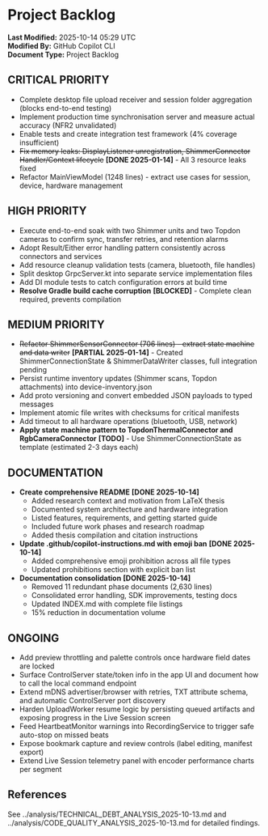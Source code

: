 # Project Backlog

**Last Modified:** 2025-10-14 05:29 UTC  
**Modified By:** GitHub Copilot CLI  
**Document Type:** Project Backlog

## CRITICAL PRIORITY

- Complete desktop file upload receiver and session folder aggregation (blocks end-to-end testing)
- Implement production time synchronisation server and measure actual accuracy (NFR2 unvalidated)
- Enable tests and create integration test framework (4% coverage insufficient)
- ~~Fix memory leaks: DisplayListener unregistration, ShimmerConnector Handler/Context lifecycle~~ **[DONE 2025-01-14]** - All 3 resource leaks fixed
- Refactor MainViewModel (1248 lines) - extract use cases for session, device, hardware management

## HIGH PRIORITY

- Execute end-to-end soak with two Shimmer units and two Topdon cameras to confirm sync, transfer retries, and retention alarms
- Adopt Result/Either error handling pattern consistently across connectors and services
- Add resource cleanup validation tests (camera, bluetooth, file handles)
- Split desktop GrpcServer.kt into separate service implementation files
- Add DI module tests to catch configuration errors at build time
- **Resolve Gradle build cache corruption** **[BLOCKED]** - Complete clean required, prevents compilation

## MEDIUM PRIORITY

- ~~Refactor ShimmerSensorConnector (706 lines) - extract state machine and data writer~~ **[PARTIAL 2025-01-14]** - Created ShimmerConnectionState & ShimmerDataWriter classes, full integration pending
- Persist runtime inventory updates (Shimmer scans, Topdon attachments) into device-inventory.json
- Add proto versioning and convert embedded JSON payloads to typed messages
- Implement atomic file writes with checksums for critical manifests
- Add timeout to all hardware operations (bluetooth, USB, network)
- **Apply state machine pattern to TopdonThermalConnector and RgbCameraConnector** **[TODO]** - Use ShimmerConnectionState as template (estimated 2-3 days each)

## DOCUMENTATION

- **Create comprehensive README** **[DONE 2025-10-14]**
  - Added research context and motivation from LaTeX thesis
  - Documented system architecture and hardware integration
  - Listed features, requirements, and getting started guide
  - Included future work phases and research roadmap
  - Added thesis compilation and citation instructions
- **Update .github/copilot-instructions.md with emoji ban** **[DONE 2025-10-14]**
  - Added comprehensive emoji prohibition across all file types
  - Updated prohibitions section with explicit ban list
- **Documentation consolidation** **[DONE 2025-10-14]**
  - Removed 11 redundant phase documents (2,630 lines)
  - Consolidated error handling, SDK improvements, testing docs
  - Updated INDEX.md with complete file listings
  - 15% reduction in documentation volume

## ONGOING

- Add preview throttling and palette controls once hardware field dates are locked
- Surface ControlServer state/token info in the app UI and document how to call the local command endpoint
- Extend mDNS advertiser/browser with retries, TXT attribute schema, and automatic ControlServer port discovery
- Harden UploadWorker resume logic by persisting queued artifacts and exposing progress in the Live Session screen
- Feed HeartbeatMonitor warnings into RecordingService to trigger safe auto-stop on missed beats
- Expose bookmark capture and review controls (label editing, manifest export)
- Extend Live Session telemetry panel with encoder performance charts per segment

## References

See ../analysis/TECHNICAL_DEBT_ANALYSIS_2025-10-13.md and ../analysis/CODE_QUALITY_ANALYSIS_2025-10-13.md for detailed findings.
